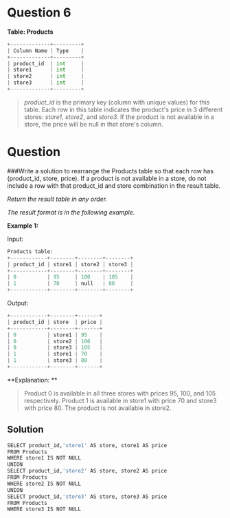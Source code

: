 # Question 6

**Table: Products**

```python
+-------------+---------+
| Column Name | Type    |
+-------------+---------+
| product_id  | int     |
| store1      | int     |
| store2      | int     |
| store3      | int     |
+-------------+---------+
```

>*product_id* is the primary key (column with unique values) for this table.
Each row in this table indicates the product's price in 3 different stores: *store1*, *store2*, and *store3.*
If the product is not available in a store, the price will be null in that store's column.

# Question
 

###Write a solution to rearrange the Products table so that each row has (product_id, store, price). If a product is not available in a store, do not include a row with that product_id and store combination in the result table.

*Return the result table in any order.*

*The result format is in the following example.*

 

**Example 1:**

Input: 
```python
Products table:
+------------+--------+--------+--------+
| product_id | store1 | store2 | store3 |
+------------+--------+--------+--------+
| 0          | 95     | 100    | 105    |
| 1          | 70     | null   | 80     |
+------------+--------+--------+--------+
```

Output: 
```python
+------------+--------+-------+
| product_id | store  | price |
+------------+--------+-------+
| 0          | store1 | 95    |
| 0          | store2 | 100   |
| 0          | store3 | 105   |
| 1          | store1 | 70    |
| 1          | store3 | 80    |
+------------+--------+-------+
```
**Explanation: **

>Product 0 is available in all three stores with prices 95, 100, and 105 respectively.
>Product 1 is available in store1 with price 70 and store3 with price 80. The product is not available in store2.

## Solution

```python
SELECT product_id,'store1' AS store, store1 AS price
FROM Products
WHERE store1 IS NOT NULL
UNION 
SELECT product_id,'store2' AS store, store2 AS price
FROM Products
WHERE store2 IS NOT NULL
UNION 
SELECT product_id,'store3' AS store, store3 AS price
FROM Products
WHERE store3 IS NOT NULL 
```